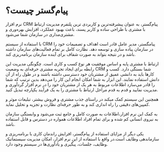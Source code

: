 # پیام‌گستر چیست؟ 

نرم‌ افزار CRM پیام‌گستر، به عنوان پیشرفته‌ترین و کاربردی ترین پلتفرم مدیریت ارتباط با مشتری با طراحی ساده و کاربر پسند، باعث بهبود عملکرد، افزایش بهره‌وری و مشتری‌مداری در سازمان شما می‌شود.

 با استفاده از سیستم CRM  پیامگستر، مدیر عامل قادر است اهداف و تصمیمات خود را در سازمان پیاده سازی و توسعه دهد. نظارت کامل بر تمام فعالیت‌های سازمان داشته باشد و در نتیجه بتواند به صورت شفاف برای آینده سازمان برنامه‌ریزی کند.
 
 ارتباط با مشتری پایه و اساس موفقیت هر نوع کسب و کاری است. چگونگی مدیریت این رابطه برای ایجاد تجربه مشتری حرفه‌ای به وضعیت CRM شما بستگی دارد. کسب و کارها باید به دانشی عمیق از مشتریان خود دسترسی داشته باشند و در طول راه از آن دانش استفاده نمایند. این ابزار به شما امکان انجام این کار را می‌دهد بدین ترتیب که شما را قادر می‌سازد اطلاعات مربوط به هر یک از مشتریان خود را در نرم افزار گرد‌آوری و مدیریت نمایید و قدم به قدم مراحل ارتباط با مشتری را به یک فرآیند یکپارچه تبدیل کنید.
 
 همچنین این سیستم کمک میکند در راستای جذب مشتری و فروش بیشتر، تبلیغات موثر و کمپین‌های دقیقی را راه اندازی کند و به طور حرفه‌ای نظارت و تجزیه و تحلیل نماید.
 
 به کمک این نرم افزار،اطلاعات به صورت کامل و جامع ثبت می‌شود و وابستگی سازمان به نیروی انسانی کم شده و برای تمام افراد اطلاعات همواره در دسترس و قابل استفاده باشد.
 
 یکی دیگر از مزایای استفاده از پیام‌گستر، افزایش راندمان کاری با برنامه‌ریزی و سازماندهی وظایف است.در واقع با استفاده از این نرم افزار، امکان مدیریت سیستماتیک وظایف، جلسات، پیگیری و یادآوری‌ها در سیستم وجود دارد.
 
 
